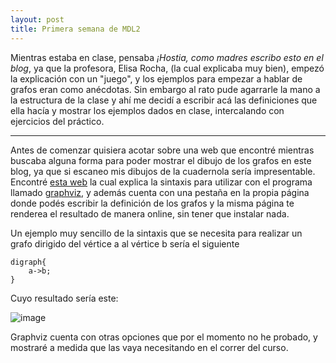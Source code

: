 ```yaml
---
layout: post
title: Primera semana de MDL2
---
```


Mientras estaba en clase, pensaba *¡Hostia, como madres escribo esto en el blog*, ya que la profesora, Elisa Rocha, (la cual explicaba muy bien), empezó la explicación con un "juego", y los ejemplos para empezar a hablar de grafos eran como anécdotas.
Sin embargo al rato pude agarrarle la mano a la estructura de la clase y ahí me decidí a escribir acá las definiciones que ella hacía y mostrar los ejemplos dados en clase, intercalando con ejercicios del práctico.

---

Antes de comenzar quisiera acotar sobre una web que encontré mientras buscaba alguna forma para poder mostrar el dibujo de los grafos en este blog, ya que si escaneo mis dibujos de la cuadernola sería impresentable. Encontré [esta web](http://graphs.grevian.org/) la cual explica la sintaxis para utilizar con el programa llamado [graphviz](http://graphviz.org/), y además cuenta con una pestaña en la propia página donde podés escribir la definición de los grafos y la misma página te renderea el resultado de manera online, sin tener que instalar nada.

Un ejemplo muy sencillo de la sintaxis que se necesita para realizar un grafo dirigido del vértice a al vértice b sería el siguiente

    digraph{
        a->b;
    }

Cuyo resultado sería este:

![image]({{site.url}}/img/digraph_a-b.png)

Graphviz cuenta con otras opciones que por el momento no he probado, y mostraré a medida que las vaya necesitando en el correr del curso.
